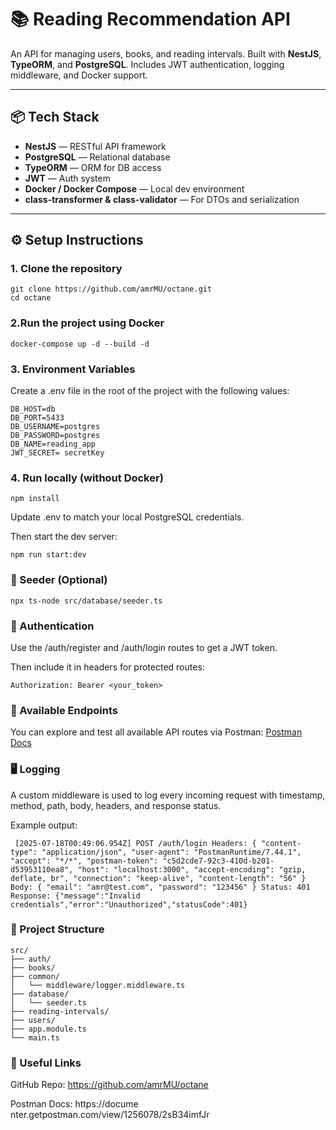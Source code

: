 # 📚 Reading Recommendation API

An API for managing users, books, and reading intervals. Built with **NestJS**, **TypeORM**, and **PostgreSQL**. Includes JWT authentication, logging middleware, and Docker support.

---

## 📦 Tech Stack

- **NestJS** — RESTful API framework  
- **PostgreSQL** — Relational database  
- **TypeORM** — ORM for DB access  
- **JWT** — Auth system  
- **Docker / Docker Compose** — Local dev environment  
- **class-transformer & class-validator** — For DTOs and serialization  

---

## ⚙️ Setup Instructions

### 1. Clone the repository

```
git clone https://github.com/amrMU/octane.git
cd octane 
```
### 2.Run the project using Docker

```
docker-compose up -d --build -d
```

### 3. Environment Variables
Create a .env file in the root of the project with the following values:

```
DB_HOST=db
DB_PORT=5433
DB_USERNAME=postgres
DB_PASSWORD=postgres
DB_NAME=reading_app
JWT_SECRET= secretKey
```

### 4. Run locally (without Docker)

``` 
npm install
````

Update .env to match your local PostgreSQL credentials.

Then start the dev server:

```
npm run start:dev
```

### 🧪 Seeder (Optional)
```
npx ts-node src/database/seeder.ts
```

### 🔐 Authentication

Use the /auth/register and /auth/login routes to get a JWT token.

Then include it in headers for protected routes:
```
Authorization: Bearer <your_token>
```

### 📑 Available Endpoints

You can explore and test all available API routes via Postman:
[Postman Docs](https://documenter.getpostman.com/view/1256078/2sB34imfJr)


### 🖥️ Logging
A custom middleware is used to log every incoming request with timestamp, method, path, body, headers, and response status.

Example output:
```
 [2025-07-18T00:49:06.954Z] POST /auth/login Headers: { "content-type": "application/json", "user-agent": "PostmanRuntime/7.44.1", "accept": "*/*", "postman-token": "c5d2cde7-92c3-410d-b201-d53953110ea8", "host": "localhost:3000", "accept-encoding": "gzip, deflate, br", "connection": "keep-alive", "content-length": "56" } Body: { "email": "amr@test.com", "password": "123456" } Status: 401 Response: {"message":"Invalid credentials","error":"Unauthorized","statusCode":401} 

``` 

### 📂 Project Structure

```
src/
├── auth/
├── books/
├── common/
│   └── middleware/logger.middleware.ts
├── database/
│   └── seeder.ts
├── reading-intervals/
├── users/
├── app.module.ts
└── main.ts

```

### 🔗 Useful Links
GitHub Repo: https://github.com/amrMU/octane

Postman Docs: https://docume
nter.getpostman.com/view/1256078/2sB34imfJr

